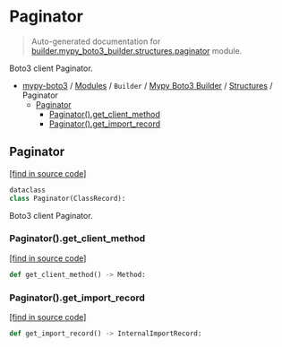 # Paginator

> Auto-generated documentation for [builder.mypy_boto3_builder.structures.paginator](https://github.com/vemel/mypy_boto3/blob/master/builder/mypy_boto3_builder/structures/paginator.py) module.

Boto3 client Paginator.

- [mypy-boto3](../../../README.md#mypy_boto3) / [Modules](../../../MODULES.md#mypy-boto3-modules) / `Builder` / [Mypy Boto3 Builder](../index.md#mypy-boto3-builder) / [Structures](index.md#structures) / Paginator
    - [Paginator](#paginator)
        - [Paginator().get_client_method](#paginatorget_client_method)
        - [Paginator().get_import_record](#paginatorget_import_record)

## Paginator

[[find in source code]](https://github.com/vemel/mypy_boto3/blob/master/builder/mypy_boto3_builder/structures/paginator.py#L23)

```python
dataclass
class Paginator(ClassRecord):
```

Boto3 client Paginator.

### Paginator().get_client_method

[[find in source code]](https://github.com/vemel/mypy_boto3/blob/master/builder/mypy_boto3_builder/structures/paginator.py#L38)

```python
def get_client_method() -> Method:
```

### Paginator().get_import_record

[[find in source code]](https://github.com/vemel/mypy_boto3/blob/master/builder/mypy_boto3_builder/structures/paginator.py#L35)

```python
def get_import_record() -> InternalImportRecord:
```
